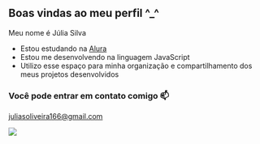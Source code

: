 ## Boas vindas ao meu perfil ^_^

Meu nome é Júlia Silva

- Estou estudando na [Alura](https://www.alura.com.br)
- Estou me desenvolvendo na linguagem JavaScript
- Utilizo esse espaço para minha organização e compartilhamento dos meus projetos desenvolvidos

### Você pode entrar em contato comigo 📫

juliasoliveira166@gmail.com

![]((https://media1.tenor.com/m/Myi3a3NLehYAAAAC/gato-pato.gif))

